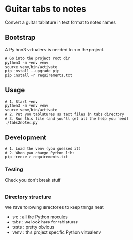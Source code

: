 # Guitar tabs to notes
Convert a guitar tablature in text format to notes names

## Bootstrap
A Python3 virtualenv is needed to run the project.
```
# Go into the project root dir
python3 -m venv venv
source venv/bin/activate
pip install --upgrade pip
pip install -r requirements.txt
```

## Usage
```
# 1. Start venv
python3 -m venv venv
source venv/bin/activate
# 2. Put you tablatures as text files in tabs directory
# 3. Run this file (and you'll get all the help you need)
./tabs2notes.py
```

## Development
```
# 1. Load the venv (you guessed it)
# 2. When you change Python libs
pip freeze > requirements.txt
```

### Testing
Check you don't break stuff
```

```

### Directory structure
We have following directories to keep things neat:
* src : all the Python modules
* tabs : we look here for tablatures
* tests : pretty obvious
* venv : this project specific Python virtualenv